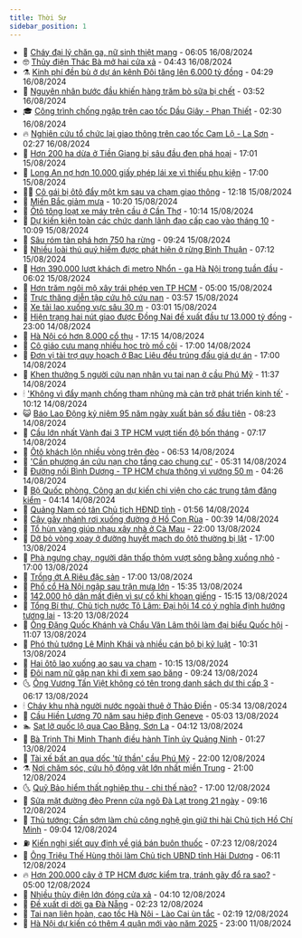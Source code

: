 ```yaml
---
title: Thời Sự
sidebar_position: 1
---
```


<!-- vnexpress-thoi-su:START -->
- 🦒 [Cháy đại lý chăn ga, nữ sinh thiệt mạng](https://vnexpress.net/chay-dai-ly-chan-ga-nu-sinh-thiet-mang-4782166.html) - 06:05 16/08/2024
- 🤓 [Thủy điện Thác Bà mở hai cửa xả](https://vnexpress.net/thuy-dien-thac-ba-mo-hai-cua-xa-4782119.html) - 04:43 16/08/2024
- ⚗️ [Kinh phí đền bù ở dự án kênh Đôi tăng lên 6.000 tỷ đồng](https://vnexpress.net/kinh-phi-den-bu-o-du-an-kenh-doi-tang-len-6-000-ty-dong-4782131.html) - 04:29 16/08/2024
- 🌊 [Nguyên nhân bước đầu khiến hàng trăm bò sữa bị chết](https://vnexpress.net/nguyen-nhan-buoc-dau-khien-hang-tram-bo-sua-bi-chet-4782068.html) - 03:52 16/08/2024
- 🎓 [Công trình chống ngập trên cao tốc Dầu Giây - Phan Thiết](https://vnexpress.net/cong-trinh-chong-ngap-tren-cao-toc-dau-giay-phan-thiet-4781974.html) - 02:30 16/08/2024
- 🔥 [Nghiên cứu tổ chức lại giao thông trên cao tốc Cam Lộ - La Sơn](https://vnexpress.net/nghien-cuu-to-chuc-lai-giao-thong-tren-cao-toc-cam-lo-la-son-4781642.html) - 02:27 16/08/2024
- 🦏 [Hơn 200 ha dừa ở Tiền Giang bị sâu đầu đen phá hoại](https://vnexpress.net/hon-200-ha-dua-o-tien-giang-bi-sau-dau-den-pha-hoai-4781890.html) - 17:01 15/08/2024
- 👺 [Long An nợ hơn 10.000 giấy phép lái xe vì thiếu phụ kiện](https://vnexpress.net/long-an-no-hon-10-000-giay-phep-lai-xe-vi-thieu-phu-kien-4781970.html) - 17:00 15/08/2024
- 🧑‍🏫 [Cô gái bị ôtô đẩy một km sau va chạm giao thông](https://vnexpress.net/co-gai-bi-oto-day-mot-km-sau-va-cham-giao-thong-4781942.html) - 12:18 15/08/2024
- 🚦 [Miền Bắc giảm mưa](https://vnexpress.net/mien-bac-giam-mua-4781854.html) - 10:20 15/08/2024
- 🎉 [Ôtô tông loạt xe máy trên cầu ở Cần Thơ](https://vnexpress.net/oto-tong-loat-xe-may-tren-cau-o-can-tho-4781896.html) - 10:14 15/08/2024
- 🦒 [Dự kiến kiện toàn các chức danh lãnh đạo cấp cao vào tháng 10](https://vnexpress.net/du-kien-kien-toan-cac-chuc-danh-lanh-dao-cap-cao-vao-thang-10-4781853.html) - 10:09 15/08/2024
- 🤗 [Sâu róm tàn phá hơn 750 ha rừng](https://vnexpress.net/sau-rom-tan-pha-hon-750-ha-rung-4781863.html) - 09:24 15/08/2024
- 💼 [Nhiều loài thú quý hiếm được phát hiện ở rừng Bình Thuận](https://vnexpress.net/nhieu-loai-thu-quy-hiem-duoc-phat-hien-o-rung-binh-thuan-4781781.html) - 07:12 15/08/2024
- 🤩 [Hơn 390.000 lượt khách đi metro Nhổn - ga Hà Nội trong tuần đầu](https://vnexpress.net/hon-390-000-luot-khach-di-metro-nhon-ga-ha-noi-trong-tuan-dau-4781746.html) - 06:02 15/08/2024
- 🤡 [Hơn trăm ngôi mộ xây trái phép ven TP HCM](https://vnexpress.net/hon-tram-ngoi-mo-xay-trai-phep-ven-tp-hcm-4781750.html) - 05:00 15/08/2024
- 💯 [Trực thăng diễn tập cứu hộ cứu nạn](https://vnexpress.net/truc-thang-dien-tap-cuu-ho-cuu-nan-4781546.html) - 03:57 15/08/2024
- 👺 [Xe tải lao xuống vực sâu 30 m](https://vnexpress.net/xe-tai-lao-xuong-vuc-sau-30-m-4781614.html) - 03:01 15/08/2024
- 🌮 [Hiện trạng hai nút giao được Đồng Nai đề xuất đầu tư 13.000 tỷ đồng](https://vnexpress.net/hien-trang-hai-nut-giao-duoc-dong-nai-de-xuat-dau-tu-13-000-ty-dong-4781163.html) - 23:00 14/08/2024
- 🥸 [Hà Nội có hơn 8.000 cổ thụ](https://vnexpress.net/ha-noi-co-hon-8-000-co-thu-4781550.html) - 17:15 14/08/2024
- 🐻 [Cô giáo cưu mang nhiều học trò mồ côi](https://vnexpress.net/co-giao-cuu-mang-nhieu-hoc-tro-mo-coi-4781505.html) - 17:00 14/08/2024
- 👀 [Đơn vị tài trợ quy hoạch ở Bạc Liêu đều trúng đấu giá dự án](https://vnexpress.net/don-vi-tai-tro-quy-hoach-o-bac-lieu-deu-trung-dau-gia-du-an-4781472.html) - 17:00 14/08/2024
- 🤔 [Khen thưởng 5 người cứu nạn nhân vụ tai nạn ở cầu Phú Mỹ](https://vnexpress.net/khen-thuong-5-nguoi-cuu-nan-nhan-vu-tai-nan-o-cau-phu-my-4781508.html) - 11:37 14/08/2024
- 🕯 [&#39;Không vì đẩy mạnh chống tham nhũng mà cản trở phát triển kinh tế&#39;](https://vnexpress.net/khong-vi-day-manh-chong-tham-nhung-ma-can-tro-phat-trien-kinh-te-4781440.html) - 10:12 14/08/2024
- 😺 [Báo Lao Động kỷ niệm 95 năm ngày xuất bản số đầu tiên](https://vnexpress.net/bao-lao-dong-ky-niem-95-nam-ngay-xuat-ban-so-dau-tien-4781406.html) - 08:23 14/08/2024
- 🦆 [Cầu lớn nhất Vành đai 3 TP HCM vượt tiến độ bốn tháng](https://vnexpress.net/cau-lon-nhat-vanh-dai-3-tp-hcm-vuot-tien-do-bon-thang-4781384.html) - 07:17 14/08/2024
- 🧰 [Ôtô khách lộn nhiều vòng trên đèo](https://vnexpress.net/oto-khach-lon-nhieu-vong-tren-deo-4781303.html) - 06:53 14/08/2024
- 🦍 [&#39;Cần phương án cứu nạn cho tầng cao chung cư&#39;](https://vnexpress.net/can-phuong-an-cuu-nan-cho-tang-cao-chung-cu-4781279.html) - 05:31 14/08/2024
- 🧰 [Đường nối Bình Dương - TP HCM chưa thông vì vướng 50 m](https://vnexpress.net/duong-noi-binh-duong-tp-hcm-chua-thong-vi-vuong-50-m-4781326.html) - 04:26 14/08/2024
- 💃 [Bộ Quốc phòng, Công an dự kiến chi viện cho các trung tâm đăng kiểm](https://vnexpress.net/bo-quoc-phong-cong-an-du-kien-chi-vien-cho-cac-trung-tam-dang-kiem-4781245.html) - 04:14 14/08/2024
- 🧰 [Quảng Nam có tân Chủ tịch HĐND tỉnh](https://vnexpress.net/quang-nam-co-tan-chu-tich-hdnd-tinh-4781198.html) - 01:56 14/08/2024
- 🚀 [Cây gãy nhánh rơi xuống đường ở Hồ Con Rùa](https://vnexpress.net/cay-gay-nhanh-roi-xuong-duong-o-ho-con-rua-4781187.html) - 00:39 14/08/2024
- 🎊 [Tổ hùn vàng giúp nhau xây nhà ở Cà Mau](https://vnexpress.net/to-hun-vang-giup-nhau-xay-nha-o-ca-mau-4780639.html) - 22:00 13/08/2024
- 🤭 [Dỡ bỏ vòng xoay ở đường huyết mạch do ôtô thường bị lật](https://vnexpress.net/do-bo-vong-xoay-o-duong-huyet-mach-do-oto-thuong-bi-lat-4781147.html) - 17:00 13/08/2024
- 🤗 [Phà ngưng chạy, người dân thấp thỏm vượt sông bằng xuồng nhỏ](https://vnexpress.net/pha-ngung-chay-nguoi-dan-thap-thom-vuot-song-bang-xuong-nho-4781064.html) - 17:00 13/08/2024
- 🌈 [Trồng ớt A Riêu đặc sản](https://vnexpress.net/trong-ot-a-rieu-dac-san-4781012.html) - 17:00 13/08/2024
- 🦣 [Phố cổ Hà Nội ngập sau trận mưa lớn](https://vnexpress.net/pho-co-ha-noi-ngap-sau-tran-mua-lon-4781156.html) - 15:35 13/08/2024
- 🎡 [142.000 hộ dân mất điện vì sự cố khi khoan giếng](https://vnexpress.net/142-000-ho-dan-mat-dien-vi-su-co-khi-khoan-gieng-4781158.html) - 15:15 13/08/2024
- 🦏 [Tổng Bí thư, Chủ tịch nước Tô Lâm: Đại hội 14 có ý nghĩa định hướng tương lai](https://vnexpress.net/tong-bi-thu-chu-tich-nuoc-to-lam-dai-hoi-14-co-y-nghia-dinh-huong-tuong-lai-4781122.html) - 13:20 13/08/2024
- 🎊 [Ông Đặng Quốc Khánh và Chẩu Văn Lâm thôi làm đại biểu Quốc hội](https://vnexpress.net/ong-dang-quoc-khanh-va-chau-van-lam-thoi-lam-dai-bieu-quoc-hoi-4780950.html) - 11:07 13/08/2024
- 🫶 [Phó thủ tướng Lê Minh Khái và nhiều cán bộ bị kỷ luật](https://vnexpress.net/pho-thu-tuong-le-minh-khai-va-nhieu-can-bo-bi-ky-luat-4781112.html) - 10:31 13/08/2024
- 🤔 [Hai ôtô lao xuống ao sau va chạm](https://vnexpress.net/hai-oto-lao-xuong-ao-sau-va-cham-4781111.html) - 10:15 13/08/2024
- 🤠 [Đôi nam nữ gặp nạn khi đi xem sao băng](https://vnexpress.net/doi-nam-nu-gap-nan-khi-di-xem-sao-bang-4781068.html) - 09:24 13/08/2024
- 🌜 [Ông Vương Tấn Việt không có tên trong danh sách dự thi cấp 3](https://vnexpress.net/ong-vuong-tan-viet-khong-co-ten-trong-danh-sach-du-thi-cap-3-4780913.html) - 06:17 13/08/2024
- 🕯 [Cháy khu nhà người nước ngoài thuê ở Thảo Điền](https://vnexpress.net/chay-khu-nha-nguoi-nuoc-ngoai-thue-o-thao-dien-4780948.html) - 05:34 13/08/2024
- 🤔 [Cầu Hiền Lương 70 năm sau hiệp định Geneve](https://vnexpress.net/cau-hien-luong-70-nam-sau-hiep-dinh-geneve-4772937.html) - 05:03 13/08/2024
- 🏊 [Sạt lở quốc lộ qua Cao Bằng, Sơn La](https://vnexpress.net/sat-lo-quoc-lo-qua-cao-bang-son-la-4780848.html) - 04:12 13/08/2024
- 🌮 [Bà Trịnh Thị Minh Thanh điều hành Tỉnh ủy Quảng Ninh](https://vnexpress.net/ba-trinh-thi-minh-thanh-dieu-hanh-tinh-uy-quang-ninh-4780774.html) - 01:27 13/08/2024
- 🫣 [Tài xế bất an qua dốc &#39;tử thần&#39; cầu Phú Mỹ](https://vnexpress.net/tai-xe-bat-an-qua-doc-tu-than-cau-phu-my-4780728.html) - 22:00 12/08/2024
- ⚗️ [Nơi chăm sóc, cứu hộ động vật lớn nhất miền Trung](https://vnexpress.net/noi-cham-soc-cuu-ho-dong-vat-lon-nhat-mien-trung-4780049.html) - 21:00 12/08/2024
- 🌜 [Quỹ Bảo hiểm thất nghiệp thu - chi thế nào?](https://vnexpress.net/quy-bao-hiem-that-nghiep-thu-chi-the-nao-4780696.html) - 17:00 12/08/2024
- 🌁 [Sửa mặt đường đèo Prenn cửa ngõ Đà Lạt trong 21 ngày](https://vnexpress.net/deo-prenn-da-lat-4780637.html) - 09:16 12/08/2024
- 🐲 [Thủ tướng: Cần sớm làm chủ công nghệ gìn giữ thi hài Chủ tịch Hồ Chí Minh](https://vnexpress.net/thu-tuong-can-som-lam-chu-cong-nghe-gin-giu-thi-hai-chu-tich-ho-chi-minh-4780549.html) - 09:04 12/08/2024
- ⛽️ [Kiến nghị siết quy định về giá bán buôn thuốc](https://vnexpress.net/kien-nghi-siet-quy-dinh-ve-gia-ban-buon-thuoc-4780526.html) - 07:23 12/08/2024
- 🗽 [Ông Triệu Thế Hùng thôi làm Chủ tịch UBND tỉnh Hải Dương](https://vnexpress.net/ong-trieu-the-hung-thoi-lam-chu-tich-ubnd-tinh-hai-duong-4780551.html) - 06:11 12/08/2024
- 🔥 [Hơn 200.000 cây ở TP HCM được kiểm tra, tránh gãy đổ ra sao?](https://vnexpress.net/hon-200-000-cay-o-tp-hcm-duoc-kiem-tra-tranh-gay-do-ra-sao-4780326.html) - 05:00 12/08/2024
- 💯 [Nhiều thủy điện lớn đóng cửa xả](https://vnexpress.net/nhieu-thuy-dien-lon-dong-cua-xa-4780438.html) - 04:10 12/08/2024
- 🦆 [Đề xuất di dời ga Đà Nẵng](https://vnexpress.net/de-xuat-di-doi-ga-da-nang-4780405.html) - 02:23 12/08/2024
- 🫣 [Tai nạn liên hoàn, cao tốc Hà Nội - Lào Cai ùn tắc](https://vnexpress.net/tai-nan-lien-hoan-cao-toc-ha-noi-lao-cai-un-tac-4780407.html) - 02:19 12/08/2024
- 🤡 [Hà Nội dự kiến có thêm 4 quận mới vào năm 2025](https://vnexpress.net/ha-noi-du-kien-co-them-4-quan-moi-vao-nam-2025-4780313.html) - 23:00 11/08/2024<!-- vnexpress-thoi-su:END -->